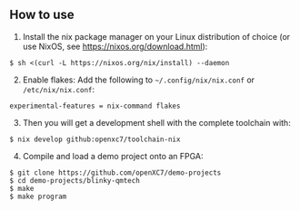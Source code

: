 ## How to use

1. Install the nix package manager on your Linux distribution of choice 
   (or use NixOS, see https://nixos.org/download.html):

```
$ sh <(curl -L https://nixos.org/nix/install) --daemon
```

2. Enable flakes:
Add the following to `~/.config/nix/nix.conf`  or `/etc/nix/nix.conf`:
```
experimental-features = nix-command flakes
```

3. Then you will get a development shell with the complete toolchain with:
```
$ nix develop github:openxc7/toolchain-nix
```

4. Compile and load a demo project onto an FPGA:
```
$ git clone https://github.com/openXC7/demo-projects
$ cd demo-projects/blinky-qmtech
$ make
$ make program
```
